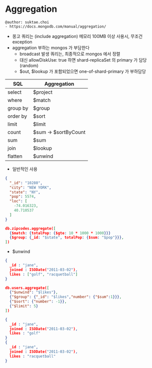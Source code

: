 # Aggregation

```
@author: suktae.choi
- https://docs.mongodb.com/manual/aggregation/
```

- 몽고 쿼리는 (include aggregation) 메모리 100MB 이상 사용시, 무조건 exception
- aggregation 부하는 mongos 가 부담한다
  - broadcast 발생 쿼리는, 최종적으로 mongos 에서 정렬
  - 대신 allowDiskUse: true 하면 shard-replicaSet 의 primary 가 담당 (random)
  - $out, $lookup 가 포함되었으면 one-of-shard-primary 가 부하담당


| SQL      | Aggregation          |
|----------|----------------------|
| select   | $project             |
| where    | $match               |
| group by | $group               |
| order by | $sort                |
| limit    | $limit               |
| count    | $sum -> $sortByCount |
| sum      | $sum                 |
| join     | $lookup              |
| flatten  | $unwind              |

- 일반적인 사용
```json
{
  "_id": "10280",
  "city": "NEW YORK",
  "state": "NY",
  "pop": 5574,
  "loc": [
    -74.016323,
    40.710537
  ]
}

db.zipcodes.aggregate([
  {$match: {totalPop: {$gte: 10 * 1000 * 1000}}}
  {$group: {_id: "$state", totalPop: {$sum: "$pop"}}},
])
```

- $unwind
```json
{
  _id : "jane",
  joined : ISODate("2011-03-02"),
  likes : ["golf", "racquetball"]
}

db.users.aggregate([
  {"$unwind": "$likes"},
  {"$group": {"_id": "$likes","number": {"$sum":1}}},
  {"$sort": {"number": -1}},
  {"$limit": 5}
])
```

```json
{
  _id : "jane",
  joined : ISODate("2011-03-02"),
  likes : "golf"
}
{
  _id : "jane",
  joined : ISODate("2011-03-02"),
  likes : "racquetball"
}
```